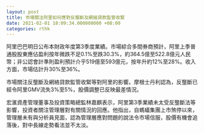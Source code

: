 ```yaml
---
layout: post
title: 市場關注阿里如何應對反壟斷及網絡貸款監管收緊
date: 2021-02-01 18:09:34.000000000 +08:00
categories: rthk
---
```


阿里巴巴明日公布本財政年度第3季度業績。市場綜合多間券商預計，阿里上季普通股股東應佔盈利按年微跌不足0.1%至跌30.3%，約364.5億至522.8億元人民幣；非公認會計準則盈利預計介乎519億至593億元，按年升約12%至28%。收入方面，市場估計升30%至36%。

市場關注反壟斷及網絡貸款監管收緊等對阿里的影響。摩根士丹利認為，反壟斷已經令阿里GMV流失3%至5%，股價調整已反映最差情況。

宏滙資產管理董事及投資策略總監林嘉麒表示，阿里第3季業績未太受反壟斷法等影響，投資者關注管理層對有關情況的回應。他指出，自螞蟻集團上市煞停以來，管理層未有與分析員見面，認為管理層應對問題的說法令市場信服，股價有機會追落後，對中長線走勢看法並不太淡。
